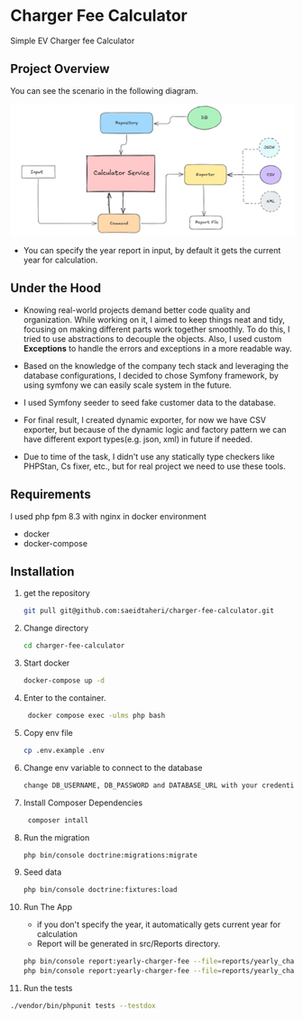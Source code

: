 # Charger Fee Calculator
Simple EV Charger fee Calculator

## Project Overview
You can see the scenario in the following diagram.

<p><img src="lms-diagram.png" alt="diagram"></p>

- You can specify the year report in input, by default it gets the current year for calculation.

## Under the Hood
- Knowing real-world projects demand better code quality and organization. While working on it, I aimed to keep things neat and tidy, focusing on making different parts work together smoothly. To do this, I tried to use abstractions to decouple the objects.
Also, I used custom **Exceptions** to handle the errors and exceptions in a more readable way.


- Based on the knowledge of the company tech stack and leveraging the database configurations, I decided to chose Symfony framework, by using symfony we can easily scale system in the future.


- I used Symfony seeder to seed fake customer data to the database.


- For final result, I created dynamic exporter, for now we have CSV exporter, but because of the dynamic logic and factory pattern we can have different export types(e.g. json, xml) in future if needed.


- Due to time of the task, I didn't use any statically type checkers like PHPStan, Cs fixer, etc., but for real project we need to use these tools.



## Requirements
I used php fpm 8.3 with nginx in docker environment
- docker
- docker-compose

## Installation

1. get the repository
    ````bash
    git pull git@github.com:saeidtaheri/charger-fee-calculator.git
   ````
2. Change directory
    ````bash
    cd charger-fee-calculator
   ````
3. Start docker
    ````bash
    docker-compose up -d
    ````
4. Enter to the container.
   ````bash
    docker compose exec -ulms php bash
    ````
5. Copy env file
    ````bash
    cp .env.example .env
    ````
6. Change env variable to connect to the database
    ````bash
    change DB_USERNAME, DB_PASSWORD and DATABASE_URL with your credentials
    ````

7. Install Composer Dependencies
   ````bash
    composer intall
    ```` 
8. Run the migration
   ````bash
   php bin/console doctrine:migrations:migrate
    ````
9. Seed data
   ````bash
   php bin/console doctrine:fixtures:load
    ````

10. Run The App
    - if you don't specify the year, it automatically gets current year for calculation
    - Report will be generated in src/Reports directory.
    ````bash
    php bin/console report:yearly-charger-fee --file=reports/yearly_charger_fees 
    php bin/console report:yearly-charger-fee --file=reports/yearly_charger_fees --year=2025
      ````

11. Run the tests
   ````bash
   ./vendor/bin/phpunit tests --testdox
   ````